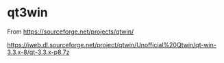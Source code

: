 # qt3win

From https://sourceforge.net/projects/qtwin/


https://iweb.dl.sourceforge.net/project/qtwin/Unofficial%20Qtwin/qt-win-3.3.x-8/qt-3.3.x-p8.7z
